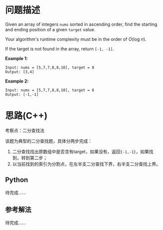 # 问题描述

Given an array of integers `nums` sorted in ascending order, find the starting and ending position of a given `target` value.

Your algorithm's runtime complexity must be in the order of *O*(log *n*).

If the target is not found in the array, return `[-1, -1]`.

**Example 1:**

```
Input: nums = [5,7,7,8,8,10], target = 8
Output: [3,4]
```

**Example 2:**

```
Input: nums = [5,7,7,8,8,10], target = 6
Output: [-1,-1]
```

# 思路(C++)

考察点：二分查找法

该题为典型的二分查找题，具体分两步完成：

1. 二分查找找出原数组中是否含有target，如果没有，返回`{-1,-1}`，如果找到，转到第二步；
2. 以当前找到的索引为分割点，在左半支二分查找下界，右半支二分查找上界。

## Python

待完成......

## 参考解法

待完成......